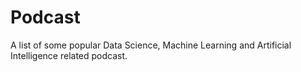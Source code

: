 # Podcast
A list of some popular Data Science, Machine Learning and Artificial Intelligence related podcast.
